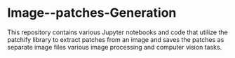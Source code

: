 # Image--patches-Generation
This repository contains various Jupyter notebooks and code that utilize the patchify library to extract patches from an image and saves the patches as separate image files various image processing and computer vision tasks.
